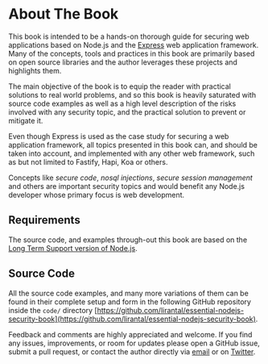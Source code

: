 # About The Book

This book is intended to be a hands-on thorough guide for securing web applications based on Node.js and the [Express](https://expressjs.com) web application framework. Many of the concepts, tools and practices in this book are primarily based on open source libraries and the author leverages these projects and highlights them.

The main objective of the book is to equip the reader with practical solutions to real world problems, and so this book is heavily saturated with source code examples as well as a high level description of the risks involved with any security topic, and the practical solution to prevent or mitigate it.

Even though Express is used as the case study for securing a web application framework, all topics presented in this book can, and should be taken into account, and implemented with any other web framework, such as but not limited to Fastify, Hapi, Koa or others.

Concepts like _secure code_, _nosql injections_, _secure session management_ and others are important security topics and would benefit any Node.js developer whose primary focus is web development.

## Requirements

The source code, and examples through-out this book are based on the [Long Term Support version of Node.js](https://nodejs.org/en/).

## Source Code

All the source code examples, and many more variations of them can be found in their complete setup and form in the following GitHub repository inside the `code/` directory [https://github.com/lirantal/essential-nodejs-security-book](https://github.com/lirantal/essential-nodejs-security-book).

Feedback and comments are highly appreciated and welcome. If you find any issues, improvements, or room for updates please open a GitHub issue, submit a pull request, or contact the author directly via [email](mailto:liran@lirantal.com) or on [Twitter](https://twitter.com/liran_tal).
